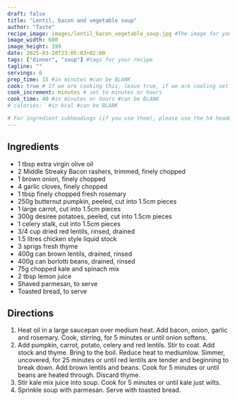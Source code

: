 ```yaml
---
draft: false
title: "Lentil, bacon and vegetable soup"
author: "Taste"
recipe_image: images/lentil_bacon_vegetable_soup.jpg #The image for your recipe
image_width: 600
image_height: 399
date: 2025-03-28T23:05:03+02:00
tags: ["dinner", "soup"] #tags for your recipe
tagline: ""
servings: 6
prep_time: 15 #in minutes #can be BLANK
cook: true # If we are cooking this, leave true, if we are cooling set to false
cook_increment: minutes # set to minutes or hours
cook_time: 40 #in minutes or hours #can be BLANK
# calories:  #in kcal #can be BLANK

# For ingredient subheadings (if you use them), please use the h4 header.  For print view I have those elements targeted
---
```



## Ingredients

- 1 tbsp extra virgin olive oil
- 2 Middle Streaky Bacon rashers, trimmed, finely chopped
- 1 brown onion, finely chopped
- 4 garlic cloves, finely chopped
- 1 tbsp finely chopped fresh rosemary
- 250g butternut pumpkin, peeled, cut into 1.5cm pieces
- 1 large carrot, cut into 1.5cm pieces
- 300g desiree potatoes, peeled, cut into 1.5cm pieces
- 1 celery stalk, cut into 1.5cm pieces
- 3/4 cup dried red lentils, rinsed, drained
- 1.5 litres chicken style liquid stock
- 3 sprigs fresh thyme
- 400g can brown lentils, drained, rinsed
- 400g can borlotti beans, drained, rinsed
- 75g chopped kale and spinach mix
- 2 tbsp lemon juice
- Shaved parmesan, to serve
- Toasted bread, to serve

## Directions

1. Heat oil in a large saucepan over medium heat. Add bacon, onion, garlic and rosemary. Cook, stirring, for 5 minutes or until onion softens. 
2. Add pumpkin, carrot, potato, celery and red lentils. Stir to coat. Add stock and thyme. Bring to the boil. Reduce heat to mediumlow. Simmer, uncovered, for 25 minutes or until red lentils are tender and beginning to break down. Add brown lentils and beans. Cook for 5 minutes or until beans are heated through. Discard thyme.
3. Stir kale mix juice into soup. Cook for 5 minutes or until kale just wilts.
4. Sprinkle soup with parmesan. Serve with toasted bread.